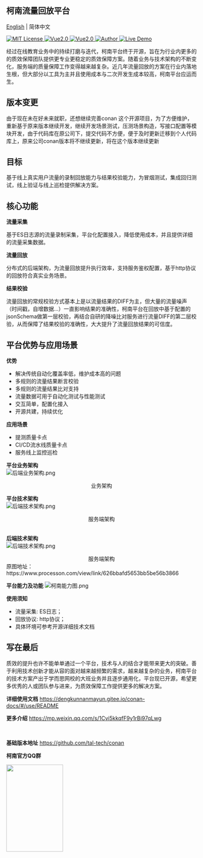 ## 柯南流量回放平台
[English](README.md) | 简体中文
<p align="left">
    <a href="https://github.com/1042970366/">
        <img src="https://img.shields.io/badge/license-MIT-green" alt="MIT License" />
    </a>
    <a href="https://java.org/">
        <img src="https://img.shields.io/badge/java-1.8.1-green" alt="Vue2.0">
    </a>
    <a href="https://vuejs.org/">
        <img src="https://img.shields.io/badge/vue.js-2.0-green" alt="Vue2.0">
    </a>
    <a href="https://github.com/1042970366/">
        <img src="https://img.shields.io/badge/author-TALconan-blueviolet" alt="Author">
    </a>
    <a href="https://github.com/1042970366/">
        <img src="https://img.shields.io/badge/🚀-open--in--browser-blueviolet" alt="Live Demo">
    </a>
</p>

经过在线教育业务中的持续打磨与迭代，柯南平台终于开源，旨在为行业内更多的的质效保障团队提供更专业更稳定的质效保障方案。随着业务与技术架构的不断变化，服务端的质量保障工作变得越来越复杂。近几年流量回放的方案在行业内落地生根，但大部分以工具为主并且使用成本与二次开发生成本较高，柯南平台应运而生。

## 版本变更
由于现在未在好未来就职，还想继续完善conan 这个开源项目，为了方便维护，重新基于原来版本继续开发，继续开发场景测试，压测场景构造，写接口配置等模块开发，由于代码库在原公司下，提交代码不方便，便于及时更新迁移到个人代码库上，原来公司conan版本将不继续更新，将在这个版本继续更新

## 目标
基于线上真实用户流量的录制回放能力与结果校验能力，为冒烟测试，集成回归测试，线上验证与线上巡检提供解决方案。


## 核心功能
**流量采集**

基于ES日志源的流量录制采集，平台化配置接入，降低使用成本，并且提供详细的流量采集数据。


**流量回放**

分布式的后端架构，为流量回放提升执行效率，支持服务鉴权配置，基于http协议的回放符合真实业务场景。

**结果校验**

流量回放的常规校验方式基本上是以流量结果的DIFF为主，但大量的流量噪声（时间戳，自增数据...）一直影响结果的准确性，柯南平台在回放中基于配置的jsonSchema做第一层校验，再结合自研的降噪比对服务进行流量DIFF的第二层校验，从而保障了结果校验的准确性，大大提升了流量回放结果的可信度。


## 平台优势与应用场景
**优势**
- 解决传统自动化覆盖率低，维护成本高的问题
- 多规则的流量结果断言校验
- 多规则的流量结果比对支持
- 流量数据可用于自动化测试与性能测试
- 交互简单，配置化接入
- 开源共建，持续优化

**应用场景**
- 提测质量卡点
- CI/CD流水线质量卡点
- 服务线上监控巡检


**平台业务架构**    
![后端业务架构.png](http://ttc-tal.oss-cn-beijing.aliyuncs.com/1605259627/%E5%90%8E%E7%AB%AF%E4%B8%9A%E5%8A%A1%E6%9E%B6%E6%9E%84.png)
<center>
业务架构
</center>

**平台技术架构**  
![后端技术架构.png](http://ttc-tal.oss-cn-beijing.aliyuncs.com/1605255935/%E5%90%8E%E7%AB%AF%E6%8A%80%E6%9C%AF%E6%9E%B6%E6%9E%84.png)
<center>
服务端架构
</center>

<br>

**后端技术架构**  
![后端技术架构.png](https://gitee.com/dengkunnanmayun/conan-docs/raw/master/readmeImage/conanSpringboot%E7%89%88%E6%9C%AC.jpg)
<center>
服务端架构
</center>
原图地址：https://www.processon.com/view/link/626bbafd5653bb5be56b3866
<br>

**平台能力及功能**
![柯南能力图.png](http://ttc-tal.oss-cn-beijing.aliyuncs.com/1605261800/%E6%9F%AF%E5%8D%97%E8%83%BD%E5%8A%9B%E5%9B%BE.png)

**使用须知**
- 流量采集: ES日志；
- 回放协议: http协议；
- 具体环境可参考开源详细技术文档

## 写在最后
质效的提升也许不能单单通过一个平台，技术与人的结合才能带来更大的突破。善于利用技术创新才能从容的面对越来越频繁的需求，越来越复杂的业务，柯南平台的技术方案产出于学而思网校的大班业务并且逐步通用化，平台现已开源，希望更多优秀的人或团队参与进来，为质效保障工作提供更多的解决方案。

**详细使用文档**
https://dengkunnanmayun.gitee.io/conan-docs/#/use/README

**更多介绍**
https://mp.weixin.qq.com/s/1Cvi5kkqfF9y1rBi97qLwg

</br>

**基础版本地址**
https://github.com/tal-tech/conan

**柯南官方QQ群**

<img src="http://ttc-tal.oss-cn-beijing.aliyuncs.com/1614485571/image.png" width="150" height="230" align="middle" />

<br>